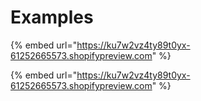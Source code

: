 # Examples

{% embed url="https://ku7w2vz4ty89t0yx-61252665573.shopifypreview.com" %}

{% embed url="https://ku7w2vz4ty89t0yx-61252665573.shopifypreview.com" %}
